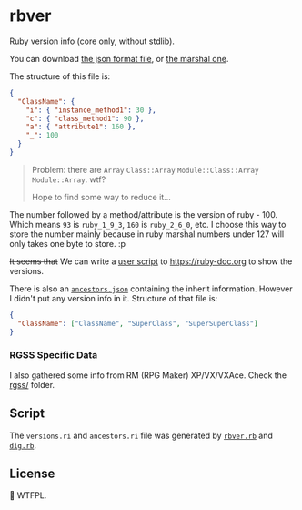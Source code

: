 # rbver

Ruby version info (core only, without stdlib).

You can download [the json format file](versions.json),
or [the marshal one](versions.ri).

The structure of this file is:

```json
{
  "ClassName": {
    "i": { "instance_method1": 30 },
    "c": { "class_method1": 90 },
    "a": { "attribute1": 160 },
    "_": 100
  }
}
```

> Problem: there are `Array` `Class::Array` `Module::Class::Array` `Module::Array`. wtf?
>
> Hope to find some way to reduce it...

The number followed by a method/attribute is the version of ruby - 100.
Which means `93` is `ruby_1_9_3`, `160` is `ruby_2_6_0`, etc.
I choose this way to store the number mainly because in ruby marshal numbers
under 127 will only takes one byte to store. :p

~~It seems that~~ We can write a [user script](rbver.user.js) to
https://ruby-doc.org to show the versions.

There is also an [`ancestors.json`](ancestors.json) containing the inherit
information. However I didn't put any version info in it. Structure of that
file is:

```json
{
  "ClassName": ["ClassName", "SuperClass", "SuperSuperClass"]
}
```

### RGSS Specific Data

I also gathered some info from RM (RPG Maker) XP/VX/VXAce.
Check the [rgss/](rgss) folder.

## Script

The `versions.ri` and `ancestors.ri` file was generated by [`rbver.rb`](rbver.rb) and
[`dig.rb`](dig.rb).

## License

:shit: WTFPL.
